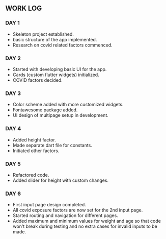 ## WORK LOG 

### DAY 1

- Skeleton project established.
- basic structure of the app implemented.
- Research on covid related factors commenced.

### DAY 2

- Started with developing basic UI for the app.
- Cards (custom flutter widgets) initialized.
- COVID factors decided.

### DAY 3

- Color scheme added with more customized widgets.
- Fontawesome package added.
- UI design of multipage setup in development.

### DAY 4 

- Added height factor.
- Made separate dart file for constants.
- Initiated other factors.

### DAY 5

- Refactored code.
- Added slider for height with custom changes.

### DAY 6

- First input page design completed.
- All covid exposure factors are now set for the 2nd input page.
- Started routing and navigation for different pages.
- Added maximum and minimum values for weight and age so that code won't break during testing and no extra cases for invalid inputs to be made.

